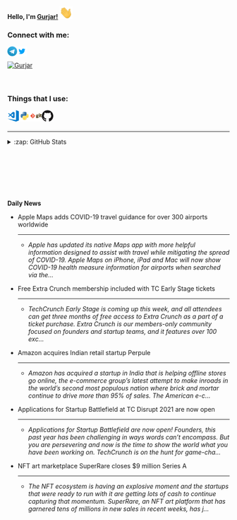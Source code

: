 #### Hello, I'm [Gurjar!](https://GurjarKing.github.io) <img src="https://raw.githubusercontent.com/ABSphreak/ABSphreak/master/gifs/Hi.gif" width="30px"></h2>


### Connect with me:

[<img align="left" alt="Gurjar | Telegram" width="22px" src="https://raw.githubusercontent.com/github/explore/80688e429a7d4ef2fca1e82350fe8e3517d3494d/topics/telegram/telegram.png" />][Telegram]
[<img align="left" alt="Gurjar | Twitter" width="22px" src="https://raw.githubusercontent.com/github/explore/80688e429a7d4ef2fca1e82350fe8e3517d3494d/topics/twitter/twitter.png" />][Twitter]
<br >
<br >
<a href="https://github.com/GurjarKing"><img src="https://komarev.com/ghpvc/?username=GurjarKing" alt="Gurjar" /></a> <br />
<br />
<br />
<!-- <br >

![](https://visitor-badge.glitch.me/badge?page_id=GurjarKing)

<br /> -->

### Things that I use:

[<img align="left" alt="Visual Studio Code" width="26px" src="https://raw.githubusercontent.com/github/explore/80688e429a7d4ef2fca1e82350fe8e3517d3494d/topics/visual-studio-code/visual-studio-code.png" />][VSCode]
[<img align="left" alt="Python" width="26px" src="https://raw.githubusercontent.com/github/explore/80688e429a7d4ef2fca1e82350fe8e3517d3494d/topics/python/python.png" />][Python]
[<img align="left" alt="Git" width="26px" src="https://raw.githubusercontent.com/github/explore/80688e429a7d4ef2fca1e82350fe8e3517d3494d/topics/git/git.png" />][Git]
[<img align="left" alt="GitHub" width="26px" src="https://raw.githubusercontent.com/github/explore/78df643247d429f6cc873026c0622819ad797942/topics/github/github.png" />][Github]

<br />
<br />

---
<details>
  <summary>:zap: GitHub Stats</summary>

<img align="left" alt="Gurjar's Github Stats" src="https://github-readme-stats.vercel.app/api?username=GurjarKing&show_icons=true&hide_border=true&count_private=true&include_all_commit=true&theme=algolia" />

</details>

<!-- ### 🔔 My latest tweet
<a href="https://twitter.com/Gurjar_King43" target="_blank">
	<img src="https://github.com/GurjarKing/GurjarKing/raw/master/tweet.png" width="70%" align="center" alt="Click to view on Twitter" title="My latest tweet, as an image"/>
</a> -->
<br>

<pre>

</pre>

<!-- **Quote of the hour:**

{qoth}

~ {qoth_author}
<pre>

</pre> -->
<br>
<pre>


</pre>
<strong>Daily News</strong>
  
  - Apple Maps adds COVID-19 travel guidance for over 300 airports worldwide
     <hr/>
     
      - *Apple has updated its native Maps app with more helpful information designed to assist with travel while mitigating the spread of COVID-19. Apple Maps on iPhone, iPad and Mac will now show COVID-19 health measure information for airports when searched via the…*
     
  - Free Extra Crunch membership included with TC Early Stage tickets
      <hr/>
      
      - *TechCrunch Early Stage is coming up this week, and all attendees can get three months of free access to Extra Crunch as a part of a ticket purchase. Extra Crunch is our members-only community focused on founders and startup teams, and it features over 100 exc…*
      
  - Amazon acquires Indian retail startup Perpule
      <hr/>
      
      - *Amazon has acquired a startup in India that is helping offline stores go online, the e-commerce group’s latest attempt to make inroads in the world’s second most populous nation where brick and mortar continue to drive more than 95% of sales. The American e-c…*
      
  - Applications for Startup Battlefield at TC Disrupt 2021 are now open
      <hr/>
      
      - *Applications for Startup Battlefield are now open! Founders, this past year has been challenging in ways words can’t encompass. But you are persevering and now is the time to show the world what you have been working on. TechCrunch is on the hunt for game-cha…*
       
  - NFT art marketplace SuperRare closes $9 million Series A
      <hr/>
       
       - *The NFT ecosystem is having an explosive moment and the startups that were ready to run with it are getting lots of cash to continue capturing that momentum. SuperRare, an NFT art platform that has garnered tens of millions in new sales in recent weeks, has j…*
      

<br />

[VSCode]: https://code.visualstudio.com/
[Python]: https://www.python.org/
[Git]: https://git-scm.com/
[Github]: https://github.com/
[Telegram]: https://t.me/Gurjar_King/
[Twitter]: https://twitter.com/Gurjar_King43/
